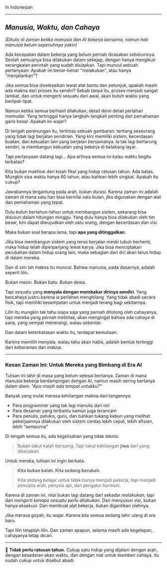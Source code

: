 In Indonesian

---
## *Manusia, Waktu, dan Cahaya*

*(Ditulis di zaman ketika manusia dan AI bekerja bersama, namun hati manusia belum sepenuhnya yakin)*

Ada kecepatan dalam bekerja yang belum pernah dirasakan sebelumnya.
Seolah semuanya bisa dilakukan dalam sekejap,
dengan hanya mengikuti serangkaian perintah yang sudah disiapkan.
Tapi muncul sebuah pertanyaan:
Apakah ini benar-benar "melakukan", atau hanya "menjalankan"?

Jika semua bisa diselesaikan lewat alat bantu dan petunjuk,
apakah masih ada makna dari proses itu sendiri?
Sebab tanpa itu, proses menjadi sangat lambat,
dan untuk mengerti sesuatu dari awal, akan butuh waktu yang berlipat-lipat.

Namun ketika semua berhasil dilakukan,
detail demi detail perlahan memudar.
Yang tertinggal hanya langkah-langkah penting dan pemahaman garis besar.
Apakah ini wajar?

Di tengah perenungan itu, terlintas sebuah gambaran:
tentang seseorang yang tidak lagi berjalan sendirian.
Yang kini memiliki sistem, kecerdasan buatan, dan kekuatan lain yang berjalan bersamanya.
Ia tak lagi bertarung sendiri, ia membangun kekuatan yang bekerja di belakang layar.

Tapi pertanyaan datang lagi...
Apa artinya semua ini kalau waktu begitu terbatas?

Kita bukan makhluk dari kisah fiksi yang hidup ratusan tahun.
Ada batas.
Mungkin sisa waktu hanya 60 tahun, atau bahkan lebih singkat.
Apakah itu cukup?

Jawabannya tergantung pada arah, bukan durasi.
Karena zaman ini adalah zaman di mana satu hari bisa bernilai satu bulan,
jika digunakan dengan alat dan pemahaman yang tepat.

Dulu butuh bertahun-tahun untuk membangun sistem,
sekarang bisa disusun dalam hitungan minggu.
Yang dulu hanya bisa dilakukan oleh tim besar,
kini dapat diwujudkan oleh satu orang, dengan kecerdasan dan visi.

Maka bukan soal berapa lama,
tapi **apa yang ditinggalkan**.

Jika bisa membangun sistem yang terus berjalan meski tubuh berhenti,
maka hidup telah diperpanjang lewat karya.
Jika bisa menciptakan perubahan dalam hidup orang lain,
maka sebagian dari diri akan terus hidup di dalam mereka.

Dan di sini lah makna itu muncul.
Bahwa manusia, pada dasarnya, adalah seperti lilin.

Bukan mesin. Bukan batu. Bukan dewa.

Tapi sesuatu yang **menyala dengan membakar dirinya sendiri**.
Yang bercahaya justru karena ia perlahan menghilang.
Yang tidak abadi secara fisik,
tapi memiliki kesempatan untuk menjadi terang bagi sekitarnya.

Lilin itu mungkin tak tahu siapa saja yang pernah ditolong oleh cahayanya,
tapi mereka yang pernah melintas,
akan mengingat bahwa ada cahaya di sana,
yang sempat menerangi, walau sebentar.

Dan dalam keterbatasan waktu itu,
terdapat kemuliaan.

Karena memilih menyala, walau tahu akan habis,
adalah bentuk tertinggi dari keberanian dan makna.

---

### Kesan Zaman Ini: Untuk Mereka yang Bimbang di Era AI

Tulisan ini lahir di masa yang belum selesai bertanya.
Zaman di mana manusia bekerja berdampingan dengan AI,
namun masih sering bertanya dalam diam:
*"Apa masih ada tempat untukku?"*

Banyak yang mulai merasa kehilangan makna dari tangannya:

* Para programmer yang tak lagi menulis dari nol
* Para desainer yang terbantu namun juga terancam
* Para penulis, pelukis, guru, dan bahkan tukang kebun
  yang melihat pekerjaannya dilakukan oleh sistem cerdas
  lebih cepat, lebih efisien, lebih “sempurna”

Di tengah semua itu, ada kegelisahan yang tidak teknis:

> Bukan takut kalah bersaing. Tapi takut kehilangan **jiwa** dari yang dikerjakan.

Untuk mereka, tulisan ini ingin berkata:

> **Kita bukan kalah. Kita sedang berubah.**
>
> Kita sedang belajar untuk tidak hanya menjadi pekerja,
> tapi menjadi pencipta arah,
> penyala api,
> dan pengatur harmoni.

Karena di zaman ini, nilai bukan lagi datang dari sekadar *melakukan*,
tapi dari *mengerti kenapa sesuatu perlu dilakukan*.
Dari menyusun visi, bukan hanya eksekusi.
Dari membuat alat bekerja, bukan digantikan olehnya.

Jika merasa goyah, itu wajar.
Karena kita semua sedang lahir ulang di era baru.

Tapi lilin tetaplah lilin.
Dan zaman apapun, selama masih ada kegelapan,
cahayanya tetap dicari.

---

🌙
**Tidak perlu ratusan tahun.**
Cukup satu hidup yang dijalani dengan arah,
dengan kesadaran akan waktu,
dan dengan niat untuk memberi cahaya,
itu sudah cukup untuk disebut abadi.
